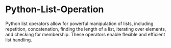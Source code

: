 # Python-List-Operation
Python list operators allow for powerful manipulation of lists, including repetition, concatenation, finding the length of a list, iterating over elements, and checking for membership. These operators enable flexible and efficient list handling.
